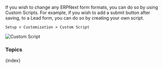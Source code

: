 <!-- add-breadcrumbs -->
If you wish to change any ERPNext form formats, you can do so by using Custom
Scripts. For example, if you wish to add a submit button after saving, to a
Lead form, you can do so by creating your own script.

`Setup > Customization > Custom Script`

<img alt="Custom Script" class="screenshot" src="{{docs_base_url}}/assets/img/customize/custom-script-1.png">

### Topics

{index}
